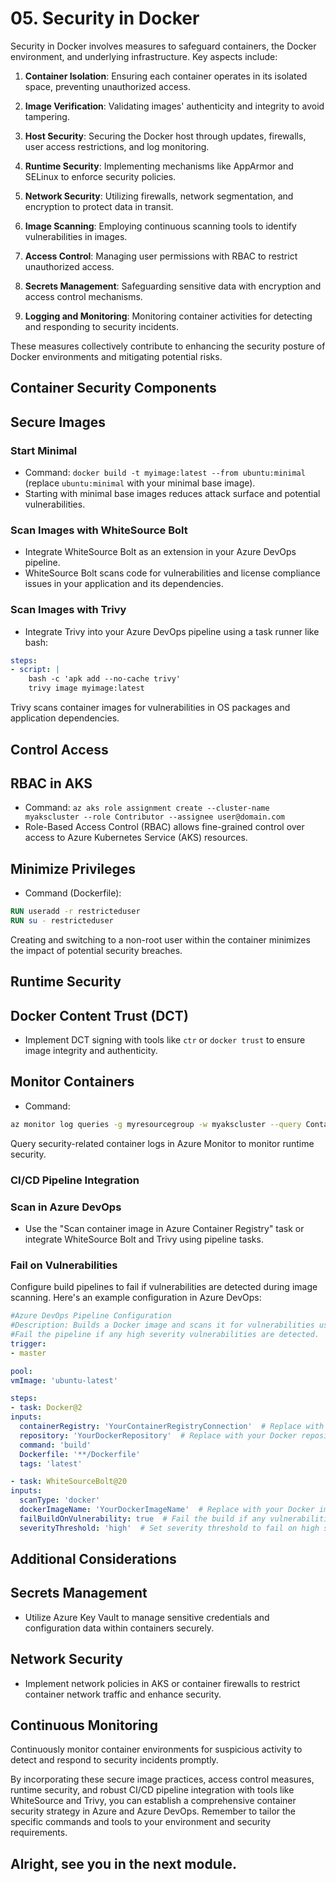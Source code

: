 # 05. Security in Docker

Security in Docker involves measures to safeguard containers, the Docker environment, and underlying infrastructure. 
Key aspects include:

1. **Container Isolation**: Ensuring each container operates in its isolated space, preventing unauthorized access.

2. **Image Verification**: Validating images' authenticity and integrity to avoid tampering.

3. **Host Security**: Securing the Docker host through updates, firewalls, user access restrictions, and log monitoring.

4. **Runtime Security**: Implementing mechanisms like AppArmor and SELinux to enforce security policies.

5. **Network Security**: Utilizing firewalls, network segmentation, and encryption to protect data in transit.

6. **Image Scanning**: Employing continuous scanning tools to identify vulnerabilities in images.

7. **Access Control**: Managing user permissions with RBAC to restrict unauthorized access.

8. **Secrets Management**: Safeguarding sensitive data with encryption and access control mechanisms.

9. **Logging and Monitoring**: Monitoring container activities for detecting and responding to security incidents.

These measures collectively contribute to enhancing the security posture of Docker environments and mitigating potential risks.

## Container Security Components

## Secure Images

### Start Minimal
- Command: `docker build -t myimage:latest --from ubuntu:minimal` (replace `ubuntu:minimal` with your minimal base image).
- Starting with minimal base images reduces attack surface and potential vulnerabilities.

### Scan Images with WhiteSource Bolt
- Integrate WhiteSource Bolt as an extension in your Azure DevOps pipeline.
- WhiteSource Bolt scans code for vulnerabilities and license compliance issues in your application and its dependencies.

### Scan Images with Trivy
- Integrate Trivy into your Azure DevOps pipeline using a task runner like bash:
```yaml
steps:
- script: |
    bash -c 'apk add --no-cache trivy'
    trivy image myimage:latest
```
Trivy scans container images for vulnerabilities in OS packages and application dependencies.

## Control Access

## RBAC in AKS
- Command: `az aks role assignment create --cluster-name myakscluster --role Contributor --assignee user@domain.com`
- Role-Based Access Control (RBAC) allows fine-grained control over access to Azure Kubernetes Service (AKS) resources.

## Minimize Privileges
- Command (Dockerfile):
```dockerfile
RUN useradd -r restricteduser
RUN su - restricteduser
```
Creating and switching to a non-root user within the container minimizes the impact of potential security breaches.

## Runtime Security

## Docker Content Trust (DCT)
- Implement DCT signing with tools like `ctr` or `docker trust` to ensure image integrity and authenticity.

## Monitor Containers
- Command:
```bash
az monitor log queries -g myresourcegroup -w myakscluster --query ContainerInsights | where Name contains "Security"
```
Query security-related container logs in Azure Monitor to monitor runtime security.

### CI/CD Pipeline Integration

### Scan in Azure DevOps
- Use the "Scan container image in Azure Container Registry" task or integrate WhiteSource Bolt and Trivy using pipeline tasks.

### Fail on Vulnerabilities
 Configure build pipelines to fail if vulnerabilities are detected during image scanning.
  Here's an example configuration in Azure DevOps:
  ```yaml
#Azure DevOps Pipeline Configuration
#Description: Builds a Docker image and scans it for vulnerabilities using WhiteSource Bolt.
#Fail the pipeline if any high severity vulnerabilities are detected.
trigger:
- master

pool:
  vmImage: 'ubuntu-latest'

steps:
- task: Docker@2
  inputs:
    containerRegistry: 'YourContainerRegistryConnection'  # Replace with your container registry connection name
    repository: 'YourDockerRepository'  # Replace with your Docker repository name
    command: 'build'
    Dockerfile: '**/Dockerfile'
    tags: 'latest'

- task: WhiteSourceBolt@20
  inputs:
    scanType: 'docker'
    dockerImageName: 'YourDockerImageName'  # Replace with your Docker image name
    failBuildOnVulnerability: true  # Fail the build if any vulnerabilities are detected
    severityThreshold: 'high'  # Set severity threshold to fail on high severity vulnerabilities
```
## Additional Considerations

## Secrets Management
- Utilize Azure Key Vault to manage sensitive credentials and configuration data within containers securely.

## Network Security
- Implement network policies in AKS or container firewalls to restrict container network traffic and enhance security.

## Continuous Monitoring
Continuously monitor container environments for suspicious activity to detect and respond to security incidents promptly.

By incorporating these secure image practices, access control measures, runtime security, and robust CI/CD pipeline integration with tools like WhiteSource and Trivy, you can establish a comprehensive container security strategy in Azure and Azure DevOps. Remember to tailor the specific commands and tools to your environment and security requirements.


## Alright, see you in the next module.